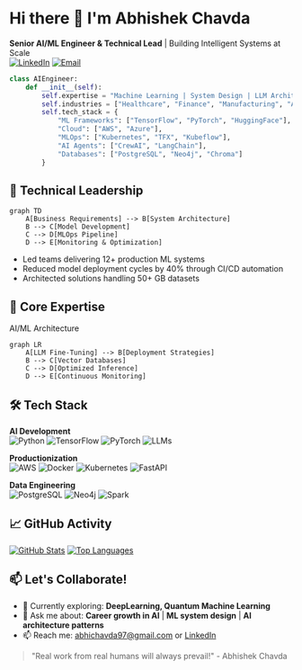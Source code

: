 <!--
**abhi1497/abhi1497** is a ✨ _special_ ✨ repository because its `README.md` (this file) appears on your GitHub profile.

Here are some ideas to get you started:

- 🔭 I’m currently working on ...
- 🌱 I’m currently learning ...
- 👯 I’m looking to collaborate on ...
- 🤔 I’m looking for help with ...
- 💬 Ask me about ...
- 📫 How to reach me: ...
- 😄 Pronouns: ...
- ⚡ Fun fact: ...
-->
# Hi there 👋 I'm Abhishek Chavda
**Senior AI/ML Engineer & Technical Lead** | Building Intelligent Systems at Scale  
[![LinkedIn](https://img.shields.io/badge/LinkedIn-Connect-blue)](https://www.linkedin.com/in/abhi-chavda)
[![Email](https://img.shields.io/badge/Email-Contact-red)](mailto:abhichavda97@gmail.com)
<!--[![Portfolio](https://img.shields.io/badge/Portfolio-Visit-green)](your-portfolio-url)-->

```python
class AIEngineer:
    def __init__(self):
        self.expertise = "Machine Learning | System Design | LLM Architecture"
        self.industries = ["Healthcare", "Finance", "Manufacturing", "Automotive"]
        self.tech_stack = {
            "ML Frameworks": ["TensorFlow", "PyTorch", "HuggingFace"],
            "Cloud": ["AWS", "Azure"],
            "MLOps": ["Kubernetes", "TFX", "Kubeflow"],
            "AI Agents": ["CrewAI", "LangChain"],
            "Databases": ["PostgreSQL", "Neo4j", "Chroma"]
        }
```
<!--
## 🏆 Featured Projects
[Project Name] - LLM Orchestration Framework
Tech: CrewAI • LangChain • VectorDBs • FastAPI
▶️ Enterprise-grade framework for building autonomous AI agent networks
✅ Production deployment serving 1M+ daily inferences
⭐ 850+ GitHub stars | 🍴 230+ forks

[Project Name] - Medical Imaging Pipeline
Tech: PyTorch • MONAI • DICOM • TensorRT
🩺 3D segmentation model achieving 98.5% Dice score
⚡ Optimized inference latency <50ms on edge devices

[Open-Source Library] - NLP Toolkit
Tech: Transformers • spaCy • ONNX
📦 15k+ monthly downloads on PyPI
🤝 120+ community contributors
-->
## 🔨 Technical Leadership
```mermaid
graph TD
    A[Business Requirements] --> B[System Architecture]
    B --> C[Model Development]
    C --> D[MLOps Pipeline]
    D --> E[Monitoring & Optimization]
```
- Led teams delivering 12+ production ML systems
- Reduced model deployment cycles by 40% through CI/CD automation
- Architected solutions handling 50+ GB datasets

## 🔧 Core Expertise
AI/ML Architecture
```mermaid
graph LR
    A[LLM Fine-Tuning] --> B[Deployment Strategies]
    B --> C[Vector Databases]
    C --> D[Optimized Inference]
    D --> E[Continuous Monitoring]
```


## 🛠️ Tech Stack
**AI Development**  
![Python](https://img.shields.io/badge/Python-Expert-3776AB?logo=python)
![TensorFlow](https://img.shields.io/badge/TensorFlow-FF6F00?logo=tensorflow)
![PyTorch](https://img.shields.io/badge/PyTorch-EE4C2C?logo=pytorch)
![LLMs](https://img.shields.io/badge/LLMs-FineTuning%20|%20RAG%20|%20Agents-blueviolet)

**Productionization**  
![AWS](https://img.shields.io/badge/AWS-FF9900?logo=amazon-aws)
![Docker](https://img.shields.io/badge/Docker-2496ED?logo=docker)
![Kubernetes](https://img.shields.io/badge/Kubernetes-326CE5?logo=kubernetes)
![FastAPI](https://img.shields.io/badge/FastAPI-009688?logo=fastapi)

**Data Engineering**  
![PostgreSQL](https://img.shields.io/badge/PostgreSQL-4169E1?logo=postgresql)
![Neo4j](https://img.shields.io/badge/Neo4j-008CC1?logo=neo4j)
![Spark](https://img.shields.io/badge/Spark-E25A1C?logo=apachespark)

## 📈 GitHub Activity

[![GitHub Stats](https://github-readme-stats.vercel.app/api?username=abhi1497&show_icons=true&theme=radical)](https://github.com/abhi1497)
[![Top Languages](https://github-readme-stats.vercel.app/api/top-langs/?username=abhi1497&layout=compact&theme=radical)](https://github.com/abhi1497)

## 📫 Let's Collaborate!
- 🔭 Currently exploring: **DeepLearning, Quantum Machine Learning**
- 💬 Ask me about: **Career growth in AI** | **ML system design** | **AI architecture patterns**
- 📫 Reach me: abhichavda97@gmail.com or [LinkedIn](https://www.linkedin.com/in/abhi-chavda)


> "Real work from real humans will always prevail!" - Abhishek Chavda
